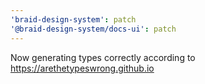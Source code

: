 ```yaml
---
'braid-design-system': patch
'@braid-design-system/docs-ui': patch
---
```


Now generating types correctly according to https://arethetypeswrong.github.io
